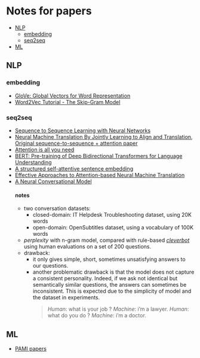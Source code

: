 # Notes for papers
* [NLP](#NLP)
  * [embedding](#embedding)
  * [seq2seq](#seq2seq)
* [ML](#ML)
  
## NLP
### embedding
* [GloVe: Global Vectors for Word Representation](https://nlp.stanford.edu/pubs/glove.pdf)
* [Word2Vec Tutorial - The Skip-Gram Model](http://mccormickml.com/2016/04/19/word2vec-tutorial-the-skip-gram-model/)
### seq2seq
* [Sequence to Sequence Learning with Neural Networks](https://arxiv.org/pdf/1409.3215.pdf)
* [Neural Machine Translation By Jointly Learning to Align and Translation, Original sequence-to-sequence + attention paper](https://arxiv.org/pdf/1409.0473.pdf)
* [Attention is all you need](https://arxiv.org/pdf/1706.03762.pdf)
* [BERT: Pre-training of Deep Bidirectional Transformers for Language Understanding](https://arxiv.org/pdf/1810.04805.pdf)
* [A structured self-attentive sentence embedding](https://arxiv.org/pdf/1703.03130.pdf)
* [Effective Approaches to Attention-based Neural Machine Translation](https://arxiv.org/pdf/1508.04025.pdf)
* [A Neural Conversational Model](https://arxiv.org/pdf/1506.05869.pdf)
  #### notes
  * two conversation datasets: 
    *  closed-domain: IT Helpdesk Troubleshooting dataset, using 20K words
    *  open-domain:  OpenSubtitles dataset, using a vocabulary of 100K words
  * *perplexity* with n-gram model, compared with rule-based [*cleverbot*](www.cleverbot.com) using human evaluations on a set of 200 questions.
  * drawback: 
    * it only gives simple, short, sometimes unsatisfying answers to our questions.
    * another problematic drawback is that the model does not capture a consistent personality. Indeed, if we ask not identical but semantically similar questions, the answers can sometimes be inconsistent.  This is expected due to the simplicity of model and the dataset in experiments.
      > *Human*: what is your job ?
      > *Machine*: i’m a lawyer.
      > *Human*: what do you do ?
      > *Machine*: i’m a doctor.
## ML
* [PAMI papers](https://www.computer.org/csdl/trans/tp/index.html)
